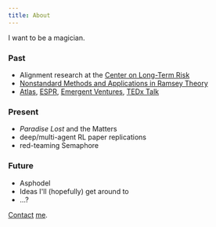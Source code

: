 ```yaml
---
title: About
---
```


I want to be a magician. 

### Past
* Alignment research at the [Center on Long-Term Risk](https://www.longtermrisk.org)
* [Nonstandard Methods and Applications in Ramsey Theory](/files/Nonstandard_Methods_and_Applications_in_Ramsey_Theory.pdf)
* [Atlas](https://atlasfellowship.org), [ESPR](https://www.espr.camp), [Emergent Ventures](https://marginalrevolution.com/marginalrevolution/2022/12/emergent-ventures-23rd-cohort.html), [TEDx Talk](https://www.ted.com/talks/yudhister_kumar_math_is_art_and_why_it_matters)

### Present
* *Paradise Lost* and the Matters
* deep/multi-agent RL paper replications
* red-teaming Semaphore

### Future
* Asphodel
* Ideas I'll (hopefully) get around to
* ...?

[Contact](mailto:kumar.yudhister@proton.me) [me](https://www.twitter.com/cyclic_al).
